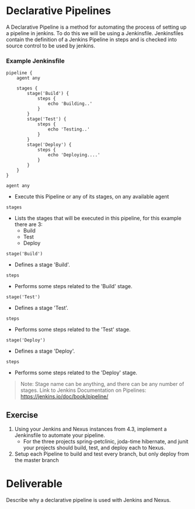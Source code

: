 # Declarative Pipelines

A Declarative Pipeline is a method for automating the process of setting up a pipeline in jenkins. To do this we will be using a Jenkinsfile. Jenkinsfiles contain the definition of a Jenkins Pipeline in steps and is checked into source control to be used by jenkins. 

### Example Jenkinsfile
```
pipeline {
    agent any

    stages {
        stage('Build') {
            steps {
                echo 'Building..'
            }
        }
        stage('Test') {
            steps {
                echo 'Testing..'
            }
        }
        stage('Deploy') {
            steps {
                echo 'Deploying....'
            }
        }
    }
}
```

``` agent any ```
- Execute this Pipeline or any of its stages, on any available agent

``` stages ```
- Lists the stages that will be executed in this pipeline, for this example there are 3:
	- Build
	- Test
	- Deploy

``` stage('Build') ```
- Defines a stage 'Build'.

``` steps ```
- Performs some steps related to the 'Build' stage.

``` stage('Test') ```
- Defines a stage 'Test'.

``` steps ```
- Performs some steps related to the 'Test' stage.

``` stage('Deploy') ```
- Defines a stage 'Deploy'.

``` steps ```
- Performs some steps related to the 'Deploy' stage.

> Note: Stage name can be anything, and there can be any number of stages. Link to Jenkins Documentation on Pipelines: https://jenkins.io/doc/book/pipeline/

## Exercise

1. Using your Jenkins and Nexus instances from 4.3, implement a Jenkinsfile to automate your pipeline. 
    - For the three projects spring-petclinic, joda-time hibernate, and junit your projects should build, test, and deploy each to Nexus.
2. Setup each Pipeline to build and test every branch, but only deploy from the master branch

# Deliverable

Describe why a declarative pipeline is used with Jenkins and Nexus.

